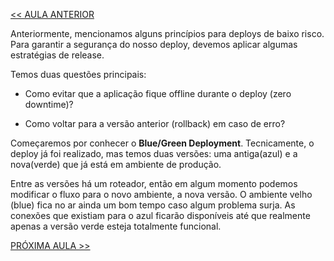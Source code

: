 [<< AULA ANTERIOR](https://github.com/pvreboucas/entrega-continua-cd/blob/aula-06/aulas/1-Releases%20de%20baixo%20risco.md)



Anteriormente, mencionamos alguns princípios para deploys de baixo risco. Para garantir a segurança do nosso deploy, devemos aplicar algumas estratégias de release.

Temos duas questões principais:

* Como evitar que a aplicação fique offline durante o deploy (zero downtime)?

* Como voltar para a versão anterior (rollback) em caso de erro?

Começaremos por conhecer o **Blue/Green Deployment**. Tecnicamente, o deploy já foi realizado, mas temos duas versões: uma antiga(azul) e a nova(verde) que já está em ambiente de produção.

Entre as versões há um roteador, então em algum momento podemos modificar o fluxo para o novo ambiente, a nova versão. O ambiente velho (blue) fica no ar ainda um bom tempo caso algum problema surja. As conexões que existiam para o azul ficarão disponíveis até que realmente apenas a versão verde esteja totalmente funcional.



[PRÓXIMA AULA >>](https://github.com/pvreboucas/entrega-continua-cd/blob/aula-06/aulas/5-Feature%20Toggles%20e%20Canary%20Release.md)
